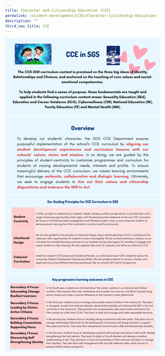 ```yaml
---
title: Character and Citizenship Education (CCE)
permalink: /student-development/CCEs/Character-Citizenship-Education/
description: ""
third_nav_title: CCE
---
```

![](/images/CCE1.png)![](/images/CCE2.png)![](/images/CCE3.png)![](/images/CCE4.png)